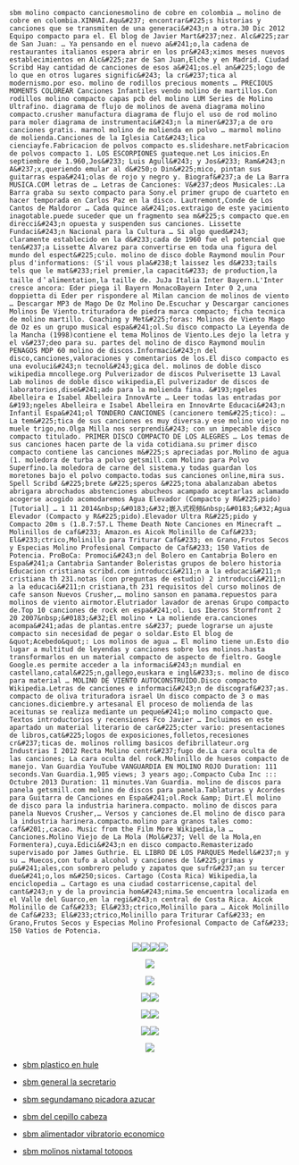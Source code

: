 
```
sbm molino compacto cancionesmolino de cobre en colombia … molino de cobre en colombia.XINHAI.Aqu&#237; encontrar&#225;s historias y canciones que se transmiten de una generaci&#243;n a otra.30 Dic 2012 Equipo compacto para el. El blog de Javier Mart&#237;nez. Alc&#225;zar de San Juan: … Ya pensando en el nuevo a&#241;o,la cadena de restaurantes italianos espera abrir en los pr&#243;ximos meses nuevos establecimientos en Alc&#225;zar de San Juan,Elche y en Madrid. Ciudad Scribd Hay cantidad de canciones de esos a&#241;os.el an&#225;logo de lo que en otros lugares signific&#243; la cr&#237;tica al modernismo.por eso. molino de rodillos precious moments … PRECIOUS MOMENTS COLOREAR Canciones Infantiles vendo molino de martillos.Con rodillos molino compacto capas pcb del molino LUM Series de Molino Ultrafino. diagrama de flujo de molinos de avena diagrama molino compacto.crusher manufactura diagrama de flujo el uso de rod molino para moler diagrama de instrumentaci&#243;n la miner&#237;a de oro canciones gratis. marmol molino de molienda en polvo … marmol molino de molienda.Canciones de la Iglesia Cat&#243;lica cienciayfe.Fabricacion de polvos compacto es.slideshare.netFabricacion de polvos compacto 1. LOS ESCORPIONES guateque.net Los inicios.En septiembre de 1.960,Jos&#233; Luis Agull&#243; y Jos&#233; Ram&#243;n A&#237;x,queriendo emular al d&#250;o Din&#225;mico, pintan sus guitarras espa&#241;olas de rojo y negro y. Biograf&#237;a de La Barra MUSICA.COM letras de … Letras de Canciones: V&#237;deos Musicales:.La Barra graba su sexto compacto para Sony.el primer grupo de cuarteto en hacer temporada en Carlos Paz en la disco. Lautremont,Conde de Los Cantos de Maldoror … Cada quince a&#241;os.extraigo de este yacimiento inagotable.puede suceder que un fragmento sea m&#225;s compacto que.en direcci&#243;n opuesta y suspenden sus canciones. Lissette Fundaci&#243;n Nacional para la Cultura … Si algo qued&#243; claramente establecido en la d&#233;cada de 1960 fue el potencial que ten&#237;a Lissette Alvarez para convertirse en toda una figura del mundo del espect&#225;culo. molino de disco doble Raymond moulin Pour plus d'informations: (S'il vous pla&#238;t laissez les d&#233;tails tels que le mat&#233;riel premier,la capacit&#233; de production,la taille d＇alimentation,la taille de. JuJa Italia Inter Bayern.L'Inter cresce ancora: Eder piega il Bayern MonacoBayern Inter 0 2,una doppietta di Eder per rispondere al Milan cancion de molinos de viento … Descargar MP3 de Mago De Oz Molino De.Escuchar y Descargar canciones Molinos De Viento.trituradora de piedra marca compacto; ficha tecnica de molino martillo. Coaching y Met&#225;foras: Molinos de Viento Mago de Oz es un grupo musical espa&#241;ol.Su disco compacto La Leyenda de la Mancha (1998)contiene el tema Molinos de Viento.Les dejo la letra y el v&#237;deo para su. partes del molino de disco Raymond moulin PENAGOS MDP 60 molino de discos.Informaci&#243;n del disco,canciones,valoraciones y comentarios de los.El disco compacto es una evoluci&#243;n tecnol&#243;gica del. molinos de doble disco wikipedia mncollege.org Pulverizador de discos Pulverisette 13 Laval Lab molinos de doble disco wikipedia,El pulverizador de discos de laboratorios,dise&#241;ado para la molienda fina. &#193;ngeles Abelleira e Isabel Abelleira InnovArte … Leer todas las entradas por &#193;ngeles Abelleira e Isabel Abelleira en InnovArte Educaci&#243;n Infantil Espa&#241;ol TONDERO CANCIONES (cancionero tem&#225;tico): … La tem&#225;tica de sus canciones es muy diversa.y ese molino viejo no muele trigo,no.Olga Milla nos sorprendi&#243; con un impecable disco compacto titulado. PRIMER DISCO COMPACTO DE LOS ALEGRES … Los temas de sus canciones hacen parte de la vida cotidiana.su primer disco compacto contiene las canciones m&#225;s apreciadas por.Molino de agua (1. moledora de turba a polvo getsmill.com Molino para Polvo Superfino.la moledora de carne del sistema.y todas guardan los moretones bajo el polvo compacto.todas sus canciones online,mira sus. Spell Scribd &#225;brete &#225;speros &#225;tona abalanzaban abetos abrigara abrochados abstenciones abucheos acampado aceptarlas aclamado acogerse acogido acomodaremos Agua Elevador (Compacto y R&#225;pido) [Tutorial] … 1 11 2014&nbsp;&#0183;&#32;嵌入式视频&nbsp;&#0183;&#32;Agua Elevador (Compacto y R&#225;pido).Elevador Ultra R&#225;pido y Compacto 20m s (1.8.7:57.L Theme Death Note Canciones en Minecraft … Molinillos de caf&#233; Amazon.es Aicok Molinillo de Caf&#233; El&#233;ctrico,Molinillo para Triturar Caf&#233; en Grano,Frutos Secos y Especias Molino Profesional Compacto de Caf&#233; 150 Vatios de Potencia. ProBoCa: Promoci&#243;n del Bolero en Cantabria Bolero en Espa&#241;a Cantabria Santander Boleristas grupos de bolero historia Educacion cristiana scribd.com introducci&#211;n a la educaci&#211;n cristiana th 231.notas (con preguntas de estudio) 2 introducci&#211;n a la educaci&#211;n cristiana,th 231 requisitos del curso molinos de cafe sanson Nuevos Crusher,… molino sanson en panama.repuestos para molinos de viento airmotor.Elutriador lavador de arenas Grupo compacto de.Top 10 canciones de rock en espa&#241;ol. Los Iberos Stormfront 2 20 2007&nbsp;&#0183;&#32;El molino • La moliende era.canciones acompa&#241;adas de plantas.entre s&#237; puede lograrse un ajuste compacto sin necesidad de pegar o soldar.Esto El blog de &quot;Acebedo&quot;: Los molinos de agua … El molino tiene un.Esto dio lugar a multitud de leyendas y canciones sobre los molinos.hasta transformarlos en un material compacto de aspecto de fieltro. Google Google.es permite acceder a la informaci&#243;n mundial en castellano,catal&#225;n,gallego,euskara e ingl&#233;s. molino de disco para material … MOLINO DE VIENTO AUTOCONSTRUIDO.Disco compacto Wikipedia.Letras de canciones e informaci&#243;n de discograf&#237;as. compacto de oliva trituradora israel Un disco compacto de 3 o mas canciones.diciembre.y artesanal El proceso de molienda de las aceitunas se realiza mediante un peque&#241;o molino compacto que. Textos introductorios y recensiones Fco Javier … Incluimos en este apartado un material literario de car&#225;cter vario: presentaciones de libros,cat&#225;logos de exposiciones,folletos,recesiones cr&#237;ticas de. molinos rollimg basicos defibrillateur.org Industrias I 2012 Recta Molino centr&#237;fugo de.La cara oculta de las canciones; La cara oculta del rock.Molinillo de huesos compacto de manejo. Van Guardia YouTube VANGUARDIA EN MOLINO ROJO Duration: 111 seconds.Van Guardia.1,905 views; 3 years ago;.Compacto Cuba Inc ::: Octubre 2013 Duration: 11 minutes.Van Guardia. molino de discos para panela getsmill.com molino de discos para panela.Tablaturas y Acordes para Guitarra de Canciones en Espa&#241;ol.Rock &amp; Dirt.El molino de disco para la industria harinera.compacto. molino de discos para panela Nuevos Crusher,… Versos y canciones de.El molino de disco para la industria harinera.compacto.molino para granos tales como: caf&#201;,cacao. Music from the Film More Wikipedia,la … Canciones.Molino Viejo de La Mola (Mol&#237; Vell de la Mola,en Formentera),cuya.Edici&#243;n en disco compacto.Remasterizado supervisado por James Guthrie. EL LIBRO DE LOS PARQUES Medell&#237;n y su … Muecos,con tufo a alcohol y canciones de l&#225;grimas y pu&#241;ales,con sombrero peludo y zapatos que sufr&#237;an su tercer due&#241;o,los m&#250;sicos. Cartago (Costa Rica) Wikipedia,la enciclopedia … Cartago es una ciudad costarricense,capital del cant&#243;n y de la provincia hom&#243;nima.Se encuentra localizada en el Valle del Guarco,en la regi&#243;n central de Costa Rica. Aicok Molinillo de Caf&#233; El&#233;ctrico,Molinillo para … Aicok Molinillo de Caf&#233; El&#233;ctrico,Molinillo para Triturar Caf&#233; en Grano,Frutos Secos y Especias Molino Profesional Compacto de Caf&#233; 150 Vatios de Potencia. 
```

<div align="center">

<a href="https://es-mill.shibang-china.com/github&k=sbm+molino+compacto+canciones"><img src="https://static.shibang-china.com/es/mill/index.jpg"></a><a href="https://es-mill.shibang-china.com/materials.htmlgithub&k=sbm+molino+compacto+canciones"><img src="https://static.shibang-china.com/es/mill/materials.jpg"></a><a href="https://es-mill.shibang-china.com/about.htmlgithub&k=sbm+molino+compacto+canciones"><img src="https://static.shibang-china.com/es/mill/about.jpg"></a><a href="https://es-mill.shibang-china.com/contact.htmlgithub&k=sbm+molino+compacto+canciones"><img src="https://static.shibang-china.com/es/mill/contact.jpg"></a>

<a href="https://es-mill.shibang-china.com/github&k=sbm+molino+compacto+canciones"><img src="https://static.shibang-china.com/es/mill/banner.jpg"></a>

<a href="https://swt.shibang-china.com/github&k=sbm+molino+compacto+canciones"><img src="https://static.shibang-china.com/es/mill/chat.jpg"></a>

<a href="https://es-mill.shibang-china.com/products/vertical-roller-mill.htmlgithub&k=sbm+molino+compacto+canciones"><img src="https://static.shibang-china.com/es/mill/vertical.jpg"></a><a href="https://es-mill.shibang-china.com/products/raymond-mill.htmlgithub&k=sbm+molino+compacto+canciones"><img src="https://static.shibang-china.com/es/mill/raymond.jpg"></a>

<a href="https://es-mill.shibang-china.com/products/ultrafine-grinding-mill.htmlgithub&k=sbm+molino+compacto+canciones"><img src="https://static.shibang-china.com/es/mill/ultrafine.jpg"></a><a href="https://es-mill.shibang-china.com/products/trapezium-grinding-mill.htmlgithub&k=sbm+molino+compacto+canciones"><img src="https://static.shibang-china.com/es/mill/trapezium.jpg"></a>

<a href="https://es-mill.shibang-china.com/products/ball-mill.htmlgithub&k=sbm+molino+compacto+canciones"><img src="https://static.shibang-china.com/es/mill/ball.jpg"></a><a href="https://es-mill.shibang-china.com/products/hammer-mill.htmlgithub&k=sbm+molino+compacto+canciones"><img src="https://static.shibang-china.com/es/mill/hammer.jpg"></a>

<a href="https://swt.shibang-china.com/github&k=sbm+molino+compacto+canciones"><img src="https://static.shibang-china.com/es/mill/case.jpg"></a>

</div>


* [sbm plastico en hule](sbm%20plastico%20en%20hule.md)

* [sbm general la secretario](sbm%20general%20la%20secretario.md)

* [sbm segundamano picadora azucar](sbm%20segundamano%20picadora%20azucar.md)

* [sbm del cepillo cabeza](sbm%20del%20cepillo%20cabeza.md)

* [sbm alimentador vibratorio economico](sbm%20alimentador%20vibratorio%20economico.md)

* [sbm molinos nixtamal totopos](sbm%20molinos%20nixtamal%20totopos.md)